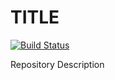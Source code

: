 # TITLE

[![Build Status](https://travis-ci.com/CameronPodd/TITLE.svg?token=XjT7oJU5EtYgVZsdH52D&branch=master)](https://travis-ci.com/CameronPodd/TITLE)

Repository Description
